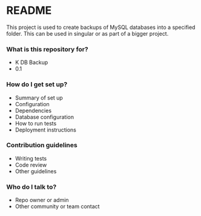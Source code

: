 # README #

This project is used to create backups of MySQL databases into a specified folder. This can be used in singular or as part of a bigger project.

### What is this repository for? ###

* K DB Backup
* 0.1

### How do I get set up? ###

* Summary of set up
* Configuration
* Dependencies
* Database configuration
* How to run tests
* Deployment instructions

### Contribution guidelines ###

* Writing tests
* Code review
* Other guidelines

### Who do I talk to? ###

* Repo owner or admin
* Other community or team contact